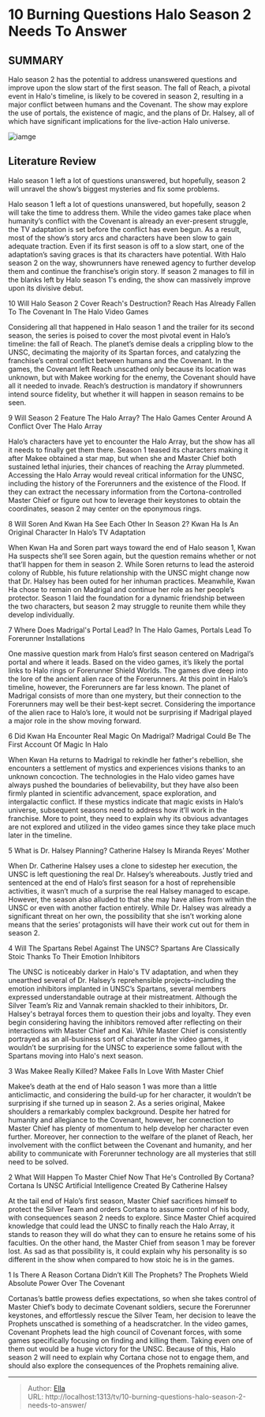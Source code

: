 # 10 Burning Questions Halo Season 2 Needs To Answer


## SUMMARY 


 Halo season 2 has the potential to address unanswered questions and improve upon the slow start of the first season. 
 The fall of Reach, a pivotal event in Halo&#39;s timeline, is likely to be covered in season 2, resulting in a major conflict between humans and the Covenant. 
 The show may explore the use of portals, the existence of magic, and the plans of Dr. Halsey, all of which have significant implications for the live-action Halo universe. 

![iamge](https://static1.srcdn.com/wordpress/wp-content/uploads/2024/01/halo-season-2-questions-answers.jpg)

## Literature Review
Halo season 1 left a lot of questions unanswered, but hopefully, season 2 will unravel the show’s biggest mysteries and fix some problems.




Halo season 1 left a lot of questions unanswered, but hopefully, season 2 will take the time to address them. While the video games take place when humanity’s conflict with the Covenant is already an ever-present struggle, the TV adaptation is set before the conflict has even begun. As a result, most of the show’s story arcs and characters have been slow to gain adequate traction.
Even if its first season is off to a slow start, one of the adaptation’s saving graces is that its characters have potential. With Halo season 2 on the way, showrunners have renewed agency to further develop them and continue the franchise’s origin story. If season 2 manages to fill in the blanks left by Halo season 1&#39;s ending, the show can massively improve upon its divisive debut.











 








 10  Will Halo Season 2 Cover Reach&#39;s Destruction? 
Reach Has Already Fallen To The Covenant In The Halo Video Games
        

Considering all that happened in Halo season 1 and the trailer for its second season, the series is poised to cover the most pivotal event in Halo’s timeline: the fall of Reach. The planet’s demise deals a crippling blow to the UNSC, decimating the majority of its Spartan forces, and catalyzing the franchise’s central conflict between humans and the Covenant. In the games, the Covenant left Reach unscathed only because its location was unknown, but with Makee working for the enemy, the Covenant should have all it needed to invade. Reach’s destruction is mandatory if showrunners intend source fidelity, but whether it will happen in season remains to be seen.





 9  Will Season 2 Feature The Halo Array? 
The Halo Games Center Around A Conflict Over The Halo Array
        

Halo’s characters have yet to encounter the Halo Array, but the show has all it needs to finally get them there. Season 1 teased its characters making it after Makee obtained a star map, but when she and Master Chief both sustained lethal injuries, their chances of reaching the Array plummeted. Accessing the Halo Array would reveal critical information for the UNSC, including the history of the Forerunners and the existence of the Flood. If they can extract the necessary information from the Cortona-controlled Master Chief or figure out how to leverage their keystones to obtain the coordinates, season 2 may center on the eponymous rings.





 8  Will Soren And Kwan Ha See Each Other In Season 2? 
Kwan Ha Is An Original Character In Halo’s TV Adaptation
        

When Kwan Ha and Soren part ways toward the end of Halo season 1, Kwan Ha suspects she’ll see Soren again, but the question remains whether or not that’ll happen for them in season 2. While Soren returns to lead the asteroid colony of Rubble, his future relationship with the UNSC might change now that Dr. Halsey has been outed for her inhuman practices. Meanwhile, Kwan Ha chose to remain on Madrigal and continue her role as her people’s protector. Season 1 laid the foundation for a dynamic friendship between the two characters, but season 2 may struggle to reunite them while they develop individually.





 7  Where Does Madrigal&#39;s Portal Lead? 
In The Halo Games, Portals Lead To Forerunner Installations
        

One massive question mark from Halo’s first season centered on Madrigal’s portal and where it leads. Based on the video games, it’s likely the portal links to Halo rings or Forerunner Shield Worlds. The games dive deep into the lore of the ancient alien race of the Forerunners. At this point in Halo’s timeline, however, the Forerunners are far less known. The planet of Madrigal consists of more than one mystery, but their connection to the Forerunners may well be their best-kept secret. Considering the importance of the alien race to Halo’s lore, it would not be surprising if Madrigal played a major role in the show moving forward.





 6  Did Kwan Ha Encounter Real Magic On Madrigal? 
Madrigal Could Be The First Account Of Magic In Halo
        

When Kwan Ha returns to Madrigal to rekindle her father&#39;s rebellion, she encounters a settlement of mystics and experiences visions thanks to an unknown concoction. The technologies in the Halo video games have always pushed the boundaries of believability, but they have also been firmly planted in scientific advancement, space exploration, and intergalactic conflict. If these mystics indicate that magic exists in Halo’s universe, subsequent seasons need to address how it’ll work in the franchise. More to point, they need to explain why its obvious advantages are not explored and utilized in the video games since they take place much later in the timeline.





 5  What is Dr. Halsey Planning? 
Catherine Halsey Is Miranda Reyes’ Mother


 







When Dr. Catherine Halsey uses a clone to sidestep her execution, the UNSC is left questioning the real Dr. Halsey’s whereabouts. Justly tried and sentenced at the end of Halo’s first season for a host of reprehensible activities, it wasn’t much of a surprise the real Halsey managed to escape. However, the season also alluded to that she may have allies from within the UNSC or even with another faction entirely. While Dr. Halsey was already a significant threat on her own, the possibility that she isn’t working alone means that the series’ protagonists will have their work cut out for them in season 2.





 4  Will The Spartans Rebel Against The UNSC? 
Spartans Are Classically Stoic Thanks To Their Emotion Inhibitors
        

The UNSC is noticeably darker in Halo&#39;s TV adaptation, and when they unearthed several of Dr. Halsey’s reprehensible projects–including the emotion inhibitors implanted in UNSC’s Spartans, several members expressed understandable outrage at their mistreatment. Although the Silver Team’s Riz and Vannak remain shackled to their inhibitors, Dr. Halsey&#39;s betrayal forces them to question their jobs and loyalty. They even begin considering having the inhibitors removed after reflecting on their interactions with Master Chief and Kai. While Master Chief is consistently portrayed as an all-business sort of character in the video games, it wouldn’t be surprising for the UNSC to experience some fallout with the Spartans moving into Halo&#39;s next season.





 3  Was Makee Really Killed? 
Makee Falls In Love With Master Chief


 







Makee’s death at the end of Halo season 1 was more than a little anticlimactic, and considering the build-up for her character, it wouldn’t be surprising if she turned up in season 2. As a series original, Makee shoulders a remarkably complex background. Despite her hatred for humanity and allegiance to the Covenant, however, her connection to Master Chief has plenty of momentum to help develop her character even further. Moreover, her connection to the welfare of the planet of Reach, her involvement with the conflict between the Covenant and humanity, and her ability to communicate with Forerunner technology are all mysteries that still need to be solved.





 2  What Will Happen To Master Chief Now That He&#39;s Controlled By Cortana? 
Cortana Is UNSC Artificial Intelligence Created By Catherine Halsey


 







At the tail end of Halo’s first season, Master Chief sacrifices himself to protect the Silver Team and orders Cortana to assume control of his body, with consequences season 2 needs to explore. Since Master Chief acquired knowledge that could lead the UNSC to finally reach the Halo Array, it stands to reason they will do what they can to ensure he retains some of his faculties. On the other hand, the Master Chief from season 1 may be forever lost. As sad as that possibility is, it could explain why his personality is so different in the show when compared to how stoic he is in the games.





 1  Is There A Reason Cortana Didn’t Kill The Prophets? 
The Prophets Wield Absolute Power Over The Covenant
        

Cortanas’s battle prowess defies expectations, so when she takes control of Master Chief’s body to decimate Covenant soldiers, secure the Forerunner keystones, and effortlessly rescue the Silver Team, her decision to leave the Prophets unscathed is something of a headscratcher. In the video games, Covenant Prophets lead the high council of Covenant forces, with some games specifically focusing on finding and killing them. Taking even one of them out would be a huge victory for the UNSC. Because of this, Halo season 2 will need to explain why Cortana chose not to engage them, and should also explore the consequences of the Prophets remaining alive. 

---

> Author: [Ella](https://instagram.hk.cn/)  
> URL: http://localhost:1313/tv/10-burning-questions-halo-season-2-needs-to-answer/  

